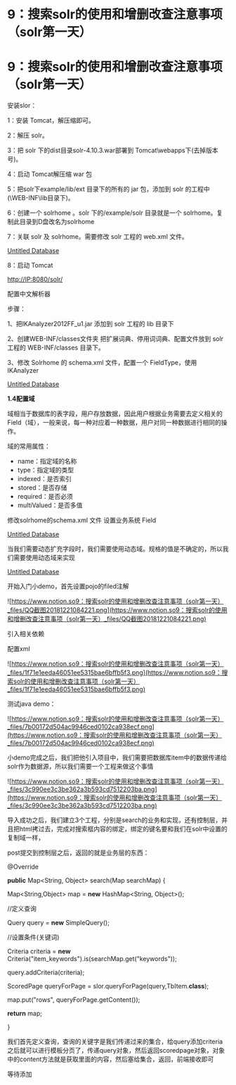 # 9：搜索solr的使用和增删改查注意事项（solr第一天）

# 9：搜索solr的使用和增删改查注意事项（solr第一天）

安装slor：

1：安装 Tomcat，解压缩即可。

2：解压 solr。

3：把 solr 下的dist目录solr-4.10.3.war部署到 Tomcat\webapps下(去掉版本号)。

4：启动 Tomcat解压缩 war 包

5：把solr下example/lib/ext 目录下的所有的 jar 包，添加到 solr 的工程中(\WEB-INF\lib目录下)。

6：创建一个 solrhome 。solr 下的/example/solr 目录就是一个 solrhome。复制此目录到D盘改名为solrhome

7：关联 solr 及 solrhome。需要修改 solr 工程的 web.xml 文件。

[Untitled Database](9%EF%BC%9A%E6%90%9C%E7%B4%A2solr%E7%9A%84%E4%BD%BF%E7%94%A8%E5%92%8C%E5%A2%9E%E5%88%A0%E6%94%B9%E6%9F%A5%E6%B3%A8%E6%84%8F%E4%BA%8B%E9%A1%B9%EF%BC%88solr%E7%AC%AC%E4%B8%80%E5%A4%A9%EF%BC%89%20e58fb4f8e25f4f42bcc07339f15244a6/Untitled%20Database%20ac63d85afa694af2a8d3f833823228d4.csv)

8：启动 Tomcat

[http://IP:8080/solr/](http://ip:8080/solr/)

配置中文解析器

步骤：

1、把IKAnalyzer2012FF_u1.jar 添加到 solr 工程的 lib 目录下

2、创建WEB-INF/classes文件夹 把扩展词典、停用词词典、配置文件放到 solr 工程的 WEB-INF/classes 目录下。

3、修改 Solrhome 的 schema.xml 文件，配置一个 FieldType，使用 IKAnalyzer

[Untitled Database](9%EF%BC%9A%E6%90%9C%E7%B4%A2solr%E7%9A%84%E4%BD%BF%E7%94%A8%E5%92%8C%E5%A2%9E%E5%88%A0%E6%94%B9%E6%9F%A5%E6%B3%A8%E6%84%8F%E4%BA%8B%E9%A1%B9%EF%BC%88solr%E7%AC%AC%E4%B8%80%E5%A4%A9%EF%BC%89%20e58fb4f8e25f4f42bcc07339f15244a6/Untitled%20Database%20be8fb482e17941bcae3977099ff5e269.csv)

**1.4配置域**

域相当于数据库的表字段，用户存放数据，因此用户根据业务需要去定义相关的Field（域），一般来说，每一种对应着一种数据，用户对同一种数据进行相同的操作。

域的常用属性：

- name：指定域的名称
- type：指定域的类型
- indexed：是否索引
- stored：是否存储
- required：是否必须
- multiValued：是否多值

修改solrhome的schema.xml 文件 设置业务系统 Field

[Untitled Database](9%EF%BC%9A%E6%90%9C%E7%B4%A2solr%E7%9A%84%E4%BD%BF%E7%94%A8%E5%92%8C%E5%A2%9E%E5%88%A0%E6%94%B9%E6%9F%A5%E6%B3%A8%E6%84%8F%E4%BA%8B%E9%A1%B9%EF%BC%88solr%E7%AC%AC%E4%B8%80%E5%A4%A9%EF%BC%89%20e58fb4f8e25f4f42bcc07339f15244a6/Untitled%20Database%205494265405be4b0ca33ea74e95cbbb8b.csv)

当我们需要动态扩充字段时，我们需要使用动态域。规格的值是不确定的，所以我们需要使用动态域来实现

[Untitled Database](9%EF%BC%9A%E6%90%9C%E7%B4%A2solr%E7%9A%84%E4%BD%BF%E7%94%A8%E5%92%8C%E5%A2%9E%E5%88%A0%E6%94%B9%E6%9F%A5%E6%B3%A8%E6%84%8F%E4%BA%8B%E9%A1%B9%EF%BC%88solr%E7%AC%AC%E4%B8%80%E5%A4%A9%EF%BC%89%20e58fb4f8e25f4f42bcc07339f15244a6/Untitled%20Database%2079ab27127141422e82e520298e6338a4.csv)

开始入门小demo，首先设置pojo的filed注解

![https://www.notion.so9：搜索solr的使用和增删改查注意事项（solr第一天）_files/QQ截图20181221084221.png](https://www.notion.so9：搜索solr的使用和增删改查注意事项（solr第一天）_files/QQ截图20181221084221.png)

引入相关依赖

配置xml

![https://www.notion.so9：搜索solr的使用和增删改查注意事项（solr第一天）_files/1f71e1eeda46051ee5315bae6bffb5f3.png](https://www.notion.so9：搜索solr的使用和增删改查注意事项（solr第一天）_files/1f71e1eeda46051ee5315bae6bffb5f3.png)

测试java demo：

![https://www.notion.so9：搜索solr的使用和增删改查注意事项（solr第一天）_files/7b00172d504ac9946ced0102ca938ecf.png](https://www.notion.so9：搜索solr的使用和增删改查注意事项（solr第一天）_files/7b00172d504ac9946ced0102ca938ecf.png)

小demo完成之后，我们把他引入项目中，我们需要把数据库item中的数据传递给solr作为数据源，所以我们需要一个工程来做这个事情

![https://www.notion.so9：搜索solr的使用和增删改查注意事项（solr第一天）_files/3c990ee3c3be362a3b593cd7512203ba.png](https://www.notion.so9：搜索solr的使用和增删改查注意事项（solr第一天）_files/3c990ee3c3be362a3b593cd7512203ba.png)

导入成功之后，我们建立3个工程，分别是search的业务和实现，还有控制层，并且把html拷过去，完成对搜索框内容的绑定，绑定的键名要和我们在solr中设置的复制域一样，

post提交到控制层之后，返回的就是业务层的东西：

@Override

**public** Map<String, Object> search(Map searchMap) {

Map<String,Object> map = **new** HashMap<String, Object>();

//定义查询

Query query = **new** SimpleQuery();

//设置条件(关键词)

Criteria criteria = **new** Criteria("item_keywords").is(searchMap.get("keywords"));

query.addCriteria(criteria);

ScoredPage<TbItem> queryForPage = slor.queryForPage(query,TbItem.**class**);

map.put("rows", queryForPage.getContent());

**return** map;

}

我们首先定义查询，查询的关键字是我们传递过来的集合，给query添加criteria之后就可以进行模板分页了，传递query对象，然后返回scoredpage对象，对象中的content方法就是获取里面的内容，然后塞给集合，返回，前端接收即可

等待添加